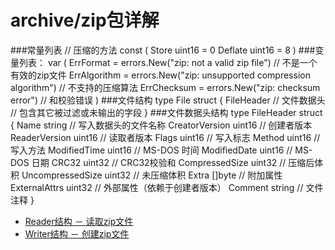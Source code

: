 # archive/zip包详解

###常量列表
	// 压缩的方法
	const (
    	Store   uint16 = 0
    	Deflate uint16 = 8
	)
###变量列表：
	var (
    	ErrFormat    = errors.New("zip: not a valid zip file")	// 不是一个有效的zip文件
    	ErrAlgorithm = errors.New("zip: unsupported compression algorithm")	// 不支持的压缩算法
    	ErrChecksum  = errors.New("zip: checksum error")	// 和校验错误
	)
###文件结构
	type File struct {
 		FileHeader	// 文件数据头
    	// 包含其它被过滤或未输出的字段
	}
###文件数据头结构
	type FileHeader struct {
    	Name             string // 写入数据头的文件名称
    	CreatorVersion   uint16 // 创建者版本
    	ReaderVersion    uint16 // 读取者版本
    	Flags            uint16 // 写入标志
    	Method           uint16 // 写入方法
    	ModifiedTime     uint16 // MS-DOS 时间
    	ModifiedDate     uint16 // MS-DOS 日期
    	CRC32            uint32 // CRC32校验和
    	CompressedSize   uint32 // 压缩后体积
    	UncompressedSize uint32 // 未压缩体积
    	Extra            []byte // 附加属性
    	ExternalAttrs    uint32 // 外部属性（依赖于创建者版本）
    	Comment          string // 文件注释
}

*	[Reader结构 － 读取zip文件](Reader.md)
*	[Writer结构 － 创建zip文件](Writer.md)